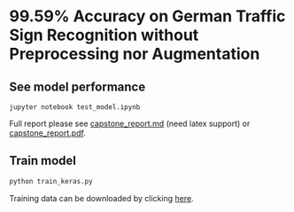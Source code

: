 # 99.59% Accuracy on German Traffic Sign Recognition without Preprocessing nor Augmentation

## See model performance
```
jupyter notebook test_model.ipynb
```

Full report please see [capstone_report.md](capstone_report.md) (need latex support) or [capstone_report.pdf](capstone_report.pdf).

## Train model
``` python
python train_keras.py
```
Training data can be downloaded by clicking [here](https://d17h27t6h515a5.cloudfront.net/topher/2017/February/5898cd6f_traffic-signs-data/traffic-signs-data.zip).


